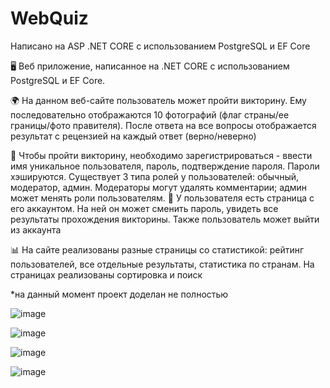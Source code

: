 # WebQuiz
Написано на ASP .NET CORE с использованием PostgreSQL и EF Core

🖥️ Веб приложение, написанное на .NET CORE с использованием PostgreSQL и EF Core.

🌍 На данном веб-сайте пользователь может пройти викторину. Ему последовательно отображаются 10 фотографий (флаг страны/ее границы/фото правителя). После ответа на все вопросы отображается результат с рецензией на каждый ответ (верно/неверно)

👥 Чтобы пройти викторину, необходимо зарегистрироваться - ввести имя уникальное пользователя, пароль, подтверждение пароля. Пароли хэшируются. Существует 3 типа ролей у пользователей: обычный, модератор, админ. Модераторы могут удалять комментарии; админ может менять роли пользователям. 👥 У пользователя есть страница с его аккаунтом. На ней он может сменить пароль, увидеть все результаты прохождения викторины. Также пользователь может выйти из аккаунта

📊 На сайте реализованы разные страницы со статистикой: рейтинг пользователей, все отдельные результаты, статистика по странам. На страницах реализованы сортировка и поиск

*на данный момент проект доделан не полностью


![image](https://user-images.githubusercontent.com/91207243/231489842-0aa9d978-d011-4a62-b6b3-6e912826c7f7.png)


![image](https://user-images.githubusercontent.com/91207243/231490009-ae5116cc-5a36-4db6-a1a7-6473412ee009.png)


![image](https://user-images.githubusercontent.com/91207243/231490216-2c728578-299b-45b6-a475-66f827c9821c.png)


![image](https://user-images.githubusercontent.com/91207243/231490354-928874cf-3180-43fb-be25-b26960d15f13.png)
